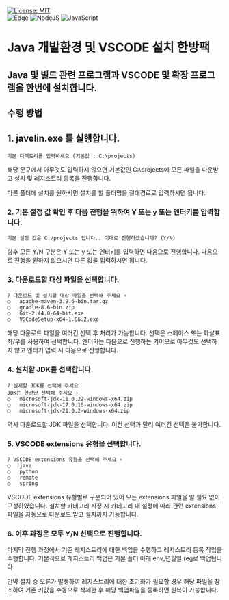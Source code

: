 [![License: MIT](https://img.shields.io/badge/License-MIT-yellow.svg)](https://opensource.org/licenses/MIT)<br>
![Edge](https://img.shields.io/badge/Edge-0078D7?style=for-the-badge&logo=Microsoft-edge&logoColor=white)
![NodeJS](https://img.shields.io/badge/node.js-6DA55F?style=for-the-badge&logo=node.js&logoColor=white)
![JavaScript](https://img.shields.io/badge/javascript-%23323330.svg?style=for-the-badge&logo=javascript&logoColor=%23F7DF1E)
<br>

# Java 개발환경 및 VSCODE 설치 한방팩

## Java 및 빌드 관련 프로그램과 VSCODE 및 확장 프로그램을 한번에 설치합니다.

## 수행 방법

## 1. javelin.exe 를 실행합니다.
```
기본 디렉토리를 입력하세요 (기본값 : C:\projects)
```

해당 문구에서 아무것도 입력하지 않으면 기본값인 C:\projects에
모든 파일을 다운받고 설치 및 레지스트리 등록을 진행합니다.

다른 폴더에 설치를 원하시면 설치를 할 폴더명을 절대경로로 입력하시면 됩니다.

### 2. 기본 설정 값 확인 후 다음 진행을 위하여 Y 또는 y 또는 엔터키를 입력합니다.
```
기본 설정 값은 C:/projects 입니다.. 이대로 진행하겠습니까? (Y/N)
```

향후 모든 Y/N 구분은 Y 또는 y 또는 엔터키를 입력하면 다음으로 진행합니다.
다음으로 진행을 원하지 않으시면 다른 값을 입력하시면 됩니다.

### 3. 다운로드할 대상 파일을 선택합니다.
```
? 다운로드 및 설치할 대상 파일을 선택해 주세요 ›
◯   apache-maven-3.9.6-bin.tar.gz
◯   gradle-8.6-bin.zip
◯   Git-2.44.0-64-bit.exe
◯   VSCodeSetup-x64-1.86.2.exe
```
해당 다운로드 파일을 여러건 선택 후 처리가 가능합니다.
선택은 스페이스 또는 화살표 좌/우를 사용하여 선택합니다.
엔터키는 다음으로 진행하는 키이므로 아무것도 선택하지 않고 엔터키 입력 시
다음으로 진행합니다.

### 4. 설치할 JDK를 선택합니다.
```
? 설치할 JDK를 선택해 주세요
JDK는 한건만 선택해 주세요 ›
◯   microsoft-jdk-11.0.22-windows-x64.zip
◯   microsoft-jdk-17.0.10-windows-x64.zip
◯   microsoft-jdk-21.0.2-windows-x64.zip
```
역시 다운로드할 JDK 파일을 선택합니다.
이전 선택과 달리 여러건 선택은 불가합니다.

### 5. VSCODE extensions 유형을 선택합니다.
```
? VSCODE extensions 유형을 선택해 주세요 ›
◯   java
◯   python
◯   remote
◯   spring
```
VSCODE extensions 유형별로 구분되어 있어 모든 extensions 파일을 알 필요 없이 구성하였습니다.
설치할 카테고리 지정 시 카테고리 내 설정에 따라 관련 extensions 파일을 자동으로 다운로드 받고 설치까지 가능합니다.

### 6. 이후 과정은 모두 Y/N 선택으로 진행합니다.
마지막 진행 과정에서 기존 레지스트리에 대한 백업을 수행하고 레지스트리 등록 작업을 수행합니다.
기본적으로 레지스트리 백업은 기본 폴더 아래 env_년월일.reg로 백업됩니다.

만약 설치 중 오류가 발생하여 레지스트리에 대한 초기화가 필요할 경우
해당 파일을 참조하여 기존 키값을 수동으로 삭제한 후 해당 백업파일을 등록하면
원복이 가능합니다.
